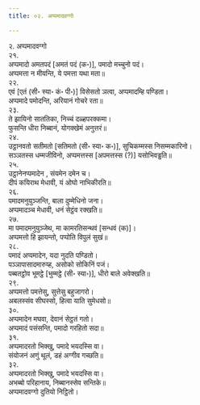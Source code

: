 ```yaml
---
title: ०२. अप्पमादवग्गो

---
```

२. अप्पमादवग्गो  
२१.  
अप्पमादो अमतपदं [अमतं पदं (क॰)], पमादो मच्चुनो पदं।  
अप्पमत्ता न मीयन्ति, ये पमत्ता यथा मता॥  
२२.  
एवं [एतं (सी॰ स्या॰ कं॰ पी॰)] विसेसतो ञत्वा, अप्पमादम्हि पण्डिता।  
अप्पमादे पमोदन्ति, अरियानं गोचरे रता॥  
२३.  
ते झायिनो साततिका, निच्चं दळ्हपरक्कमा।  
फुसन्ति धीरा निब्बानं, योगक्खेमं अनुत्तरं॥  
२४.  
उट्ठानवतो सतीमतो [सतिमतो (सी॰ स्या॰ क॰)], सुचिकम्मस्स निसम्मकारिनो।  
सञ्ञतस्स धम्मजीविनो, अप्पमत्तस्स [अपमत्तस्स (?)] यसोभिवड्ढति॥  
२५.  
उट्ठानेनप्पमादेन , संयमेन दमेन च।  
दीपं कयिराथ मेधावी, यं ओघो नाभिकीरति॥  
२६.  
पमादमनुयुञ्जन्ति, बाला दुम्मेधिनो जना।  
अप्पमादञ्च मेधावी, धनं सेट्ठंव रक्खति॥  
२७.  
मा पमादमनुयुञ्जेथ, मा कामरतिसन्थवं [सन्धवं (क)]।  
अप्पमत्तो हि झायन्तो, पप्पोति विपुलं सुखं॥  
२८.  
पमादं अप्पमादेन, यदा नुदति पण्डितो।  
पञ्ञापासादमारुय्ह, असोको सोकिनिं पजं।  
पब्बतट्ठोव भूमट्ठे [भुम्मट्ठे (सी॰ स्या॰)], धीरो बाले अवेक्खति॥  
२९.  
अप्पमत्तो पमत्तेसु, सुत्तेसु बहुजागरो।  
अबलस्संव सीघस्सो, हित्वा याति सुमेधसो॥  
३०.  
अप्पमादेन मघवा, देवानं सेट्ठतं गतो।  
अप्पमादं पसंसन्ति, पमादो गरहितो सदा॥  
३१.  
अप्पमादरतो भिक्खु, पमादे भयदस्सि वा।  
संयोजनं अणुं थूलं, डहं अग्गीव गच्छति॥  
३२.  
अप्पमादरतो भिक्खु, पमादे भयदस्सि वा।  
अभब्बो परिहानाय, निब्बानस्सेव सन्तिके॥  
अप्पमादवग्गो दुतियो निट्ठितो।  